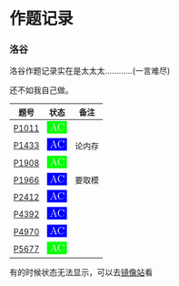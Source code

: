 # 作题记录 

### 洛谷
洛谷作题记录实在是太太太…………(一言难尽)

还不如我自己做。

|                       题号                        |                   状态                   | 备注 |
| :-----------------------------------------------: | :--------------------------------------: | :--: |
| [P1011](https://www.luogu.com.cn/record/66961787) | [![](./icon/AC1.png)](./luogu/P1011.cpp) |      |
| [P1433](https://www.luogu.com.cn/record/67013186) | [![](./icon/AC2.png)](./luogu/P1433.cpp) | 论内存|
| [P1908](https://www.luogu.com.cn/record/67004590) | [![](./icon/AC1.png)](./luogu/P1908.cpp) |      |
| [P1966](https://www.luogu.com.cn/record/67008735) | [![](./icon/AC2.png)](./luogu/P1966.cpp) | 要取模|
| [P2412](https://www.luogu.com.cn/record/66947425) | [![](./icon/AC2.png)](./luogu/P2412.cpp) |      |
| [P4392](https://www.luogu.com.cn/record/66959521) | [![](./icon/AC2.png)](./luogu/P4392.cpp) |      |
| [P4970](https://www.luogu.com.cn/record/66957559) | [![](./icon/AC2.png)](./luogu/P4970.cpp) |      |
| [P5677](https://www.luogu.com.cn/record/66904459) | [![](./icon/AC1.png)](./luogu/P5677.cpp) |      |

有的时候状态无法显示，可以去[镜像站](https://hub.fastgit.org/YCSHome/code/tree/main/OJ)看